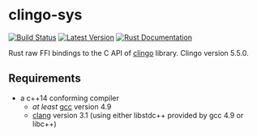 # clingo-sys

[![Build Status](https://github.com/potassco/clingo-sys/workflows/CI%20Test/badge.svg)](https://github.com/potassco/clingo-sys)
[![Latest Version](https://img.shields.io/crates/v/clingo-sys.svg)](https://crates.io/crates/clingo-sys)
[![Rust Documentation](https://docs.rs/clingo-sys/badge.svg)](https://docs.rs/clingo-sys)

Rust raw FFI bindings to the C API of [clingo](https://github.com/potassco/clingo) library.
Clingo version 5.5.0.

## Requirements

- a c++14 conforming compiler
  - *at least* [gcc](https://gcc.gnu.org/) version 4.9
  - [clang](http://clang.llvm.org/) version 3.1 (using either libstdc++
    provided by gcc 4.9 or libc++)

